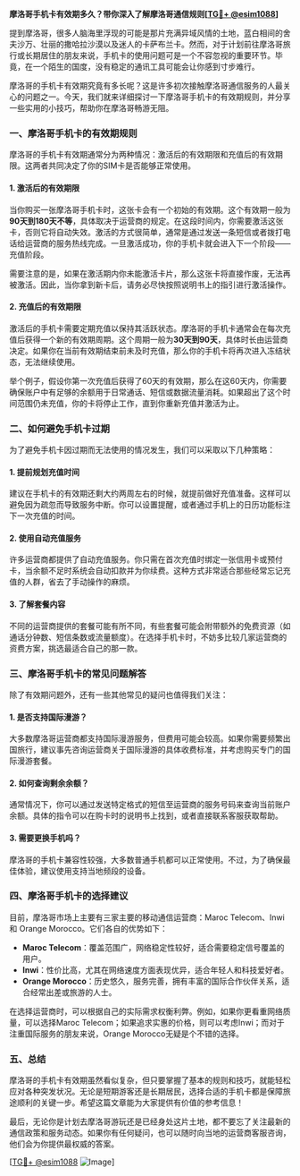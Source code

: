**摩洛哥手机卡有效期多久？带你深入了解摩洛哥通信规则[[TG💪+ @esim1088](https://t.me/s/esim1088)]**

提到摩洛哥，很多人脑海里浮现的可能是那片充满异域风情的土地，蓝白相间的舍夫沙万、壮丽的撒哈拉沙漠以及迷人的卡萨布兰卡。然而，对于计划前往摩洛哥旅行或长期居住的朋友来说，手机卡的使用问题可是一个不容忽视的重要环节。毕竟，在一个陌生的国度，没有稳定的通讯工具可能会让你感到寸步难行。

摩洛哥的手机卡有效期究竟有多长呢？这是许多初次接触摩洛哥通信服务的人最关心的问题之一。今天，我们就来详细探讨一下摩洛哥手机卡的有效期规则，并分享一些实用的小技巧，帮助你在摩洛哥畅游无阻。

### **一、摩洛哥手机卡的有效期规则**

摩洛哥的手机卡有效期通常分为两种情况：激活后的有效期限和充值后的有效期限。这两者共同决定了你的SIM卡是否能够正常使用。

#### **1. 激活后的有效期限**
当你购买一张摩洛哥手机卡时，这张卡会有一个初始的有效期。这个有效期一般为**90天到180天不等**，具体取决于运营商的规定。在这段时间内，你需要激活这张卡，否则它将自动失效。激活的方式很简单，通常是通过发送一条短信或者拨打电话给运营商的服务热线完成。一旦激活成功，你的手机卡就会进入下一个阶段——充值阶段。

需要注意的是，如果在激活期内你未能激活卡片，那么这张卡将直接作废，无法再被激活。因此，当你拿到新卡后，请务必尽快按照说明书上的指引进行激活操作。

#### **2. 充值后的有效期限**
激活后的手机卡需要定期充值以保持其活跃状态。摩洛哥的手机卡通常会在每次充值后获得一个新的有效期周期。这个周期一般为**30天到90天**，具体时长由运营商决定。如果你在当前有效期结束前未及时充值，那么你的手机卡将再次进入冻结状态，无法继续使用。

举个例子，假设你第一次充值后获得了60天的有效期，那么在这60天内，你需要确保账户中有足够的余额用于日常通话、短信或数据流量消耗。如果超出了这个时间范围仍未充值，你的卡将停止工作，直到你重新充值并激活为止。

### **二、如何避免手机卡过期**

为了避免手机卡因过期而无法使用的情况发生，我们可以采取以下几种策略：

#### **1. 提前规划充值时间**
建议在手机卡的有效期还剩大约两周左右的时候，就提前做好充值准备。这样可以避免因为疏忽而导致服务中断。你可以设置提醒，或者通过手机上的日历功能标注下一次充值的时间。

#### **2. 使用自动充值服务**
许多运营商都提供了自动充值服务。你只需在首次充值时绑定一张信用卡或预付卡，当余额不足时系统会自动扣款并为你续费。这种方式非常适合那些经常忘记充值的人群，省去了手动操作的麻烦。

#### **3. 了解套餐内容**
不同的运营商提供的套餐可能有所不同，有些套餐可能会附带额外的免费资源（如通话分钟数、短信条数或流量额度）。在选择手机卡时，不妨多比较几家运营商的资费方案，挑选最适合自己的那一款。

### **三、摩洛哥手机卡的常见问题解答**

除了有效期问题外，还有一些其他常见的疑问也值得我们关注：

#### **1. 是否支持国际漫游？**
大多数摩洛哥运营商都支持国际漫游服务，但费用可能会较高。如果你需要频繁出国旅行，建议事先咨询运营商关于国际漫游的具体收费标准，并考虑购买专门的国际漫游套餐。

#### **2. 如何查询剩余余额？**
通常情况下，你可以通过发送特定格式的短信至运营商的服务号码来查询当前账户余额。具体的指令可以在购卡时的说明书上找到，或者直接联系客服获取帮助。

#### **3. 需要更换手机吗？**
摩洛哥的手机卡兼容性较强，大多数普通手机都可以正常使用。不过，为了确保最佳体验，建议使用支持当地频段的设备。

### **四、摩洛哥手机卡的选择建议**

目前，摩洛哥市场上主要有三家主要的移动通信运营商：Maroc Telecom、Inwi 和 Orange Morocco。它们各自的优势如下：

- **Maroc Telecom**：覆盖范围广，网络稳定性较好，适合需要稳定信号覆盖的用户。
- **Inwi**：性价比高，尤其在网络速度方面表现优异，适合年轻人和科技爱好者。
- **Orange Morocco**：历史悠久，服务完善，拥有丰富的国际合作伙伴关系，适合经常出差或旅游的人士。

在选择运营商时，可以根据自己的实际需求权衡利弊。例如，如果你更看重网络质量，可以选择Maroc Telecom；如果追求实惠的价格，则可以考虑Inwi；而对于注重国际服务的朋友来说，Orange Morocco无疑是个不错的选择。

### **五、总结**

摩洛哥的手机卡有效期虽然看似复杂，但只要掌握了基本的规则和技巧，就能轻松应对各种突发状况。无论是短期游客还是长期居民，选择合适的手机卡都是保障旅途顺利的关键一步。希望这篇文章能为大家提供有价值的参考信息！

最后，无论你是计划去摩洛哥游玩还是已经身处这片土地，都不要忘了关注最新的通信政策和服务动态。如果你有任何疑问，也可以随时向当地的运营商客服咨询，他们会为你提供最权威的答案。

[[TG💪+ @esim1088](https://t.me/s/esim1088) ![Image](https://i.postimg.cc/4NQfJmqS/Snipaste-2025-05-13-00-14-12.png)]